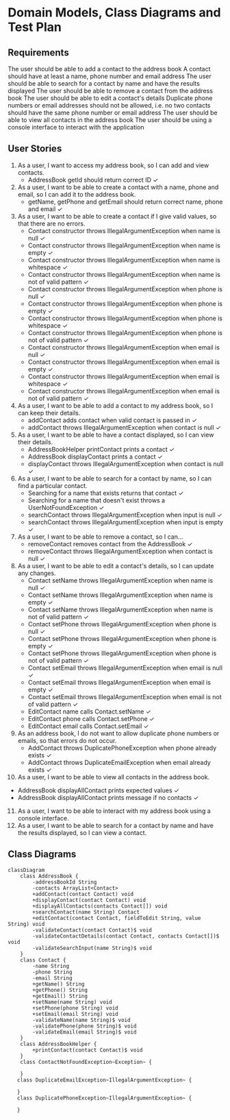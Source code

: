 # Domain Models, Class Diagrams and Test Plan

## Requirements

The user should be able to add a contact to the address book
A contact should have at least a name, phone number and email address
The user should be able to search for a contact by name and have the results displayed
The user should be able to remove a contact from the address book
The user should be able to edit a contact's details
Duplicate phone numbers or email addresses should not be allowed, i.e. no two contacts should have the same phone number or email address
The user should be able to view all contacts in the address book
The user should be using a console interface to interact with the application

## User Stories

1. As a user, I want to access my address book, so I can add and view contacts.
   - AddressBook getId should return correct ID ✓
2. As a user, I want to be able to create a contact with a name, phone and email, so I can add it to the address book.
   - getName, getPhone and getEmail should return correct name, phone and email ✓
3. As a user, I want to be able to create a contact if I give valid values, so that there are no errors.
   - Contact constructor throws IllegalArgumentException when name is null ✓
   - Contact constructor throws IllegalArgumentException when name is empty ✓
   - Contact constructor throws IllegalArgumentException when name is whitespace ✓
   - Contact constructor throws IllegalArgumentException when name is not of valid pattern ✓
   - Contact constructor throws IllegalArgumentException when phone is null ✓
   - Contact constructor throws IllegalArgumentException when phone is empty ✓
   - Contact constructor throws IllegalArgumentException when phone is whitespace ✓
   - Contact constructor throws IllegalArgumentException when phone is not of valid pattern ✓
   - Contact constructor throws IllegalArgumentException when email is null ✓
   - Contact constructor throws IllegalArgumentException when email is empty ✓
   - Contact constructor throws IllegalArgumentException when email is whitespace ✓
   - Contact constructor throws IllegalArgumentException when email is not of valid pattern ✓
4. As a user, I want to be able to add a contact to my address book, so I can keep their details. 
   - addContact adds contact when valid contact is passed in ✓
   - addContact throws IllegalArgumentException when contact is null ✓
5. As a user, I want to be able to have a contact displayed, so I can view their details.
   - AddressBookHelper printContact prints a contact ✓
   - AddressBook displayContact prints a contact ✓
   - displayContact throws IllegalArgumentException when contact is null ✓
6. As a user, I want to be able to search for a contact by name, so I can find a particular contact.
   - Searching for a name that exists returns that contact ✓
   - Searching for a name that doesn't exist throws a UserNotFoundException ✓
   - searchContact throws IllegalArgumentException when input is null ✓
   - searchContact throws IllegalArgumentException when input is empty ✓
7. As a user, I want to be able to remove a contact, so I can...
   - removeContact removes contact from the AddressBook ✓
   - removeContact throws IllegalArgumentException when contact is null ✓
8. As a user, I want to be able to edit a contact's details, so I can update any changes. 
   - Contact setName throws IllegalArgumentException when name is null ✓
   - Contact setName throws IllegalArgumentException when name is empty ✓
   - Contact setName throws IllegalArgumentException when name is not of valid pattern ✓
   - Contact setPhone throws IllegalArgumentException when phone is null ✓
   - Contact setPhone throws IllegalArgumentException when phone is empty ✓
   - Contact setPhone throws IllegalArgumentException when phone is not of valid pattern ✓
   - Contact setEmail throws IllegalArgumentException when email is null ✓
   - Contact setEmail throws IllegalArgumentException when email is empty ✓
   - Contact setEmail throws IllegalArgumentException when email is not of valid pattern ✓
   - EditContact name calls Contact.setName ✓
   - EditContact phone calls Contact.setPhone ✓
   - EditContact email calls Contact.setEmail ✓
9. As an address book, I do not want to allow duplicate phone numbers or emails, so that errors do not occur.
   - AddContact throws DuplicatePhoneException when phone already exists ✓
   - AddContact throws DuplicateEmailException when email already exists ✓
10. As a user, I want to be able to view all contacts in the address book.
   - AddressBook displayAllContact prints expected values ✓
   - AddressBook displayAllContact prints message if no contacts ✓
11. As a user, I want to be able to interact with my address book using a console interface. 
12. As a user, I want to be able to search for a contact by name and have the results displayed, so I can view a contact.

## Class Diagrams

```mermaid
classDiagram
    class AddressBook {
        -addressBookId String
        -contacts ArrayList<Contact>
        +addContact(contact Contact) void
        +displayContact(contact Contact) void
        +displayAllContacts(contacts Contact[]) void
        +searchContact(name String) Contact
        +editContact(contact Contact, fieldToEdit String, value String) void
        -validateContact(contact Contact)$ void
        -validateContactDetails(contact Contact, contacts Contact[])$ void
        -validateSearchInput(name String)$ void
    }
    class Contact {
        -name String
        -phone String
        -email String
        +getName() String
        +getPhone() String
        +getEmail() String
        +setName(name String) void
        +setPhone(phone String) void
        +setEmail(email String) void
        -validateName(name String)$ void
        -validatePhone(phone String)$ void
        -validateEmail(email String)$ void
    }
    class AddressBookHelper {
        +printContact(contact Contact)$ void
    }
    class ContactNotFoundException~Exception~ {
        
    }
   class DuplicateEmailException~IllegalArgumentException~ {

   }
   class DuplicatePhoneException~IllegalArgumentException~ {

   }
```

